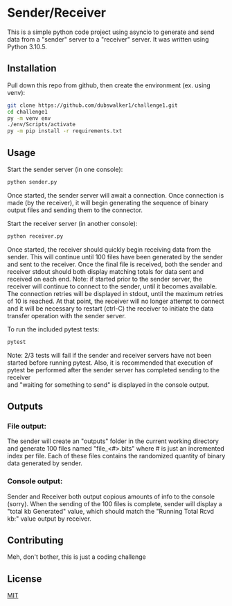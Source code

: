 # Sender/Receiver

This is a simple python code project using asyncio to generate and send data from a "sender" server to a "receiver" server.  It was written using Python 3.10.5.

## Installation

Pull down this repo from github, then create the environment (ex. using venv):

```bash
git clone https://github.com/dubswalker1/challenge1.git
cd challenge1
py -m venv env
./env/Scripts/activate
py -m pip install -r requirements.txt 
```
## Usage
Start the sender server (in one console):
```bash
python sender.py
```
Once started, the sender server will await a connection.  Once connection is made (by the receiver), it will begin generating the sequence of binary output files and sending them to the connector.

Start the receiver server (in another console):
```bash
python receiver.py
```
Once started, the receiver should quickly begin receiving data from the sender.  This will continue until 100 files have been generated by the sender and sent to the receiver.  Once the final file is received, both the sender and receiver stdout should both display matching totals for data sent and received on each end.
Note:  if started prior to the sender server, the receiver will continue to connect to the sender, until it becomes available.  The connection retries will be displayed in stdout, until the maximum retries of 10 is reached.  At that point, the receiver will no longer attempt to connect and it will be necessary to restart (ctrl-C) the receiver to initiate the data transfer operation with the sender server.

To run the included pytest tests:
```bash
pytest
```
Note:  2/3 tests will fail if the sender and receiver servers have not been started before running pytest.  Also, it is recommended that execution of pytest be performed after the sender server has completed sending to the receiver\
and "waiting for something to send" is displayed in the console output.

## Outputs
### File output:
The sender will create an "outputs" folder in the current working directory and generate 100 files named "file_<#>.bits" where # is just an incremented index per file.  Each of these files contains the randomized quantity of binary data generated by sender.
### Console output:
Sender and Receiver both output copious amounts of info to the console (sorry).  When the sending of the 100 files is complete, sender will display 
a "total kb Generated" value, which should match the "Running Total Rcvd kb:" value output by receiver.

## Contributing
Meh, don't bother, this is just a coding challenge

## License
[MIT](https://choosealicense.com/licenses/mit/)